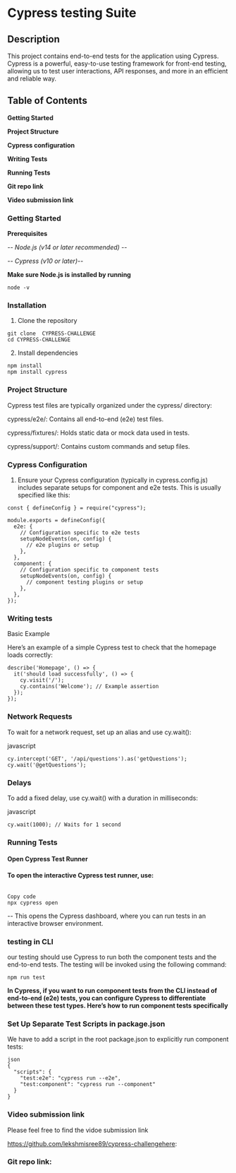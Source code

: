 # Cypress testing Suite




## Description
This project contains end-to-end tests for the application using Cypress. Cypress is a powerful, easy-to-use testing framework for front-end testing, allowing us to test user interactions, API responses, and more in an efficient and reliable way.

## Table of Contents

**Getting Started**

**Project Structure**

**Cypress configuration**

**Writing Tests**

**Running Tests**

**Git repo link**

**Video submission link**






### Getting Started

 **Prerequisites**
 
*-- Node.js (v14 or later recommended) --*

*-- Cypress (v10 or later)--*

**Make sure Node.js is installed by running**

```
node -v
```

### Installation

1. Clone the repository
```
git clone  CYPRESS-CHALLENGE
cd CYPRESS-CHALLENGE

```

2. Install dependencies

```
npm install
npm install cypress
```

### Project Structure

Cypress test files are typically organized under the cypress/ directory:

cypress/e2e/: Contains all end-to-end (e2e) test files.

cypress/fixtures/: Holds static data or mock data used in tests.

cypress/support/: Contains custom commands and setup files.





### Cypress Configuration

 1. Ensure your Cypress configuration (typically in cypress.config.js) includes separate setups for component and e2e tests. This is usually specified like this:


```
const { defineConfig } = require("cypress");

module.exports = defineConfig({
  e2e: {
    // Configuration specific to e2e tests
    setupNodeEvents(on, config) {
      // e2e plugins or setup
    },
  },
  component: {
    // Configuration specific to component tests
    setupNodeEvents(on, config) {
      // component testing plugins or setup
    },
  },
});

```


### Writing tests

Basic Example

Here’s an example of a simple Cypress test to check that the homepage loads correctly:

```
describe('Homepage', () => {
  it('should load successfully', () => {
    cy.visit('/');
    cy.contains('Welcome'); // Example assertion
  });
});
```

### Network Requests

To wait for a network request, set up an alias and use cy.wait():

javascript
```
cy.intercept('GET', '/api/questions').as('getQuestions');
cy.wait('@getQuestions');
```

### Delays

To add a fixed delay, use cy.wait() with a duration in milliseconds:

javascript
```
cy.wait(1000); // Waits for 1 second

```

### Running Tests

#### Open Cypress Test Runner

#### To open the interactive Cypress test runner, use:

```

Copy code
npx cypress open
```

-- This opens the Cypress dashboard, where you can run tests in an interactive browser environment.

### testing in CLI

our testing should use Cypress to run both the component tests and the end-to-end tests. The testing will be invoked using the following command:

```
npm run test

```


**In Cypress, if you want to run component tests from the CLI instead of end-to-end (e2e) tests, you can configure Cypress to differentiate between these test types. Here’s how to run component tests specifically**

### Set Up Separate Test Scripts in package.json

We have to  add a script in the root  package.json to explicitly run component tests:
```
json
{
  "scripts": {
    "test:e2e": "cypress run --e2e",
    "test:component": "cypress run --component"
  }
}
```



### Video submission link

Please feel free to find the vidoe submission link 

https://github.com/lekshmisree89/cypress-challengehere:




### Git repo link:

 
